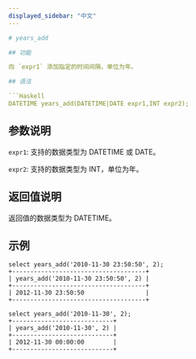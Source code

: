 ```yaml
---
displayed_sidebar: "中文"
---

# years_add

## 功能

向 `expr1` 添加指定的时间间隔，单位为年。

## 语法

```Haskell
DATETIME years_add(DATETIME|DATE expr1,INT expr2);
```

## 参数说明

`expr1`: 支持的数据类型为 DATETIME 或 DATE。

`expr2`: 支持的数据类型为 INT，单位为年。

## 返回值说明

返回值的数据类型为 DATETIME。

## 示例

```Plain Text
select years_add('2010-11-30 23:50:50', 2);
+-------------------------------------+
| years_add('2010-11-30 23:50:50', 2) |
+-------------------------------------+
| 2012-11-30 23:50:50                 |
+-------------------------------------+

select years_add('2010-11-30', 2);
+----------------------------+
| years_add('2010-11-30', 2) |
+----------------------------+
| 2012-11-30 00:00:00        |
+----------------------------+
```